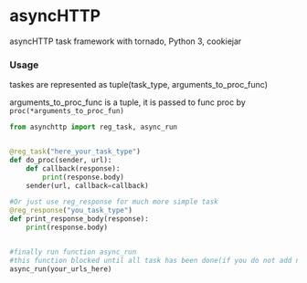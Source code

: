 asyncHTTP
=========

asyncHTTP task framework with tornado, Python 3, cookiejar


### Usage


taskes are represented as tuple(task_type, arguments_to_proc_func)

arguments_to_proc_func is a tuple, it is passed to func proc by `proc(*arguments_to_proc_fun)`

```python
from asynchttp import reg_task, async_run


@reg_task("here_your_task_type")
def do_proc(sender, url):
    def callback(response):
        print(response.body)
    sender(url, callback=callback)

#Or just use reg_response for much more simple task
@reg_response("you_task_type")
def print_response_body(response):
    print(response.body)


#finally run function async_run
#this function blocked until all task has been done(if you do not add new task when all task has been done)
async_run(your_urls_here)
```
